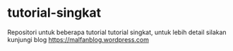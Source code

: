 # tutorial-singkat
Repositori untuk beberapa tutorial tutorial singkat, untuk lebih detail silakan kunjungi blog https://malfanblog.wordpress.com
